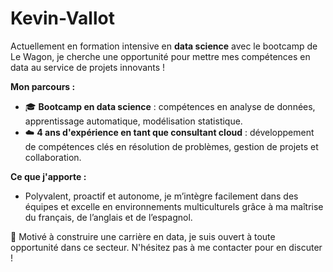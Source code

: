 # Kevin-Vallot

Actuellement en formation intensive en **data science** avec le bootcamp de Le Wagon, je cherche une opportunité pour mettre mes compétences en data au service de projets innovants !

**Mon parcours :**
- 🎓 **Bootcamp en data science** : compétences en analyse de données, apprentissage automatique, modélisation statistique.
- ☁️ **4 ans d'expérience en tant que consultant cloud** : développement de compétences clés en résolution de problèmes, gestion de projets et collaboration.

**Ce que j'apporte :**
- Polyvalent, proactif et autonome, je m’intègre facilement dans des équipes et excelle en environnements multiculturels grâce à ma maîtrise du français, de l’anglais et de l’espagnol.
  
🎯 Motivé à construire une carrière en data, je suis ouvert à toute opportunité dans ce secteur. N'hésitez pas à me contacter pour en discuter !
